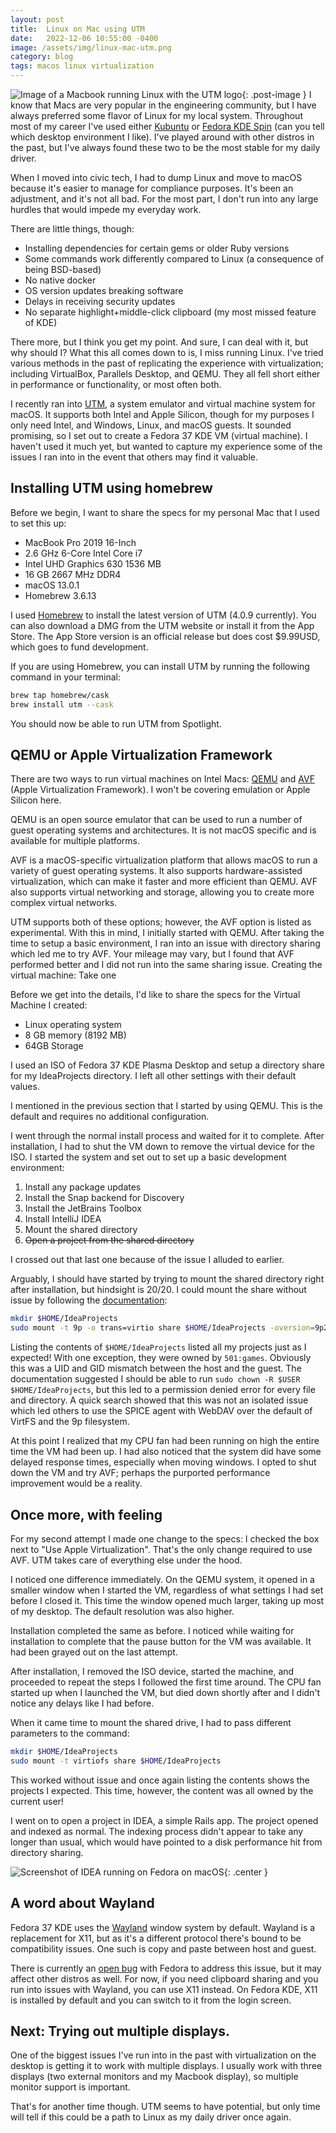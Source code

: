 ```yaml
---
layout: post
title:  Linux on Mac using UTM
date:   2022-12-06 10:55:00 -0400
image: /assets/img/linux-mac-utm.png
category: blog
tags: macos linux virtualization
---
```

![Image of a Macbook running Linux with the UTM logo][title-image]{: .post-image }
I know that Macs are very popular in the engineering community, but I have
always preferred some flavor of Linux for my local system. Throughout most of my
career I've used either [Kubuntu][kubuntu] or [Fedora KDE Spin][fedora-kde]
(can you tell which desktop environment I like). I've played around with other
distros in the past, but I've always found these two to be the most stable for
my daily driver.

When I moved into civic tech, I had to dump Linux and move to macOS because it's
easier to manage for compliance purposes. It's been an adjustment, and it's not
all bad. For the most part, I don't run into any large hurdles that would impede
my everyday work.

There are little things, though:

* Installing dependencies for certain gems or older Ruby versions
* Some commands work differently compared to Linux (a consequence of being
  BSD-based)
* No native docker
* OS version updates breaking software
* Delays in receiving security updates
* No separate highlight+middle-click clipboard (my most missed feature of KDE)

There more, but I think you get my point. And sure, I can deal with it, but why
should I? What this all comes down to is, I miss running Linux. I've tried
various methods in the past of replicating the experience with virtualization;
including VirtualBox, Parallels Desktop, and QEMU. They all fell short either in
performance or functionality, or most often both.

I recently ran into [UTM][utm], a system emulator and virtual machine system for
macOS. It supports both Intel and Apple Silicon, though for my purposes I only
need Intel, and Windows, Linux, and macOS guests. It sounded promising, so I set
out to create a Fedora 37 KDE VM (virtual machine). I haven't used it much yet,
but wanted to capture my experience some of the issues I ran into in the event
that others may find it valuable.

## Installing UTM using homebrew

Before we begin, I want to share the specs for my personal Mac that I used to
set this up:

* MacBook Pro 2019 16-Inch
* 2.6 GHz 6-Core Intel Core i7
* Intel UHD Graphics 630 1536 MB
* 16 GB 2667 MHz DDR4
* macOS 13.0.1
* Homebrew 3.6.13

I used [Homebrew][homebrew] to install the latest version of UTM (4.0.9
currently). You can also download a DMG from the UTM website or install it from
the App Store. The App Store version is an official release but does cost
$9.99USD, which goes to fund development.

If you are using Homebrew, you can install UTM by running the following command
in your terminal:

```bash
brew tap homebrew/cask
brew install utm --cask
```

You should now be able to run UTM from Spotlight.

## QEMU or Apple Virtualization Framework

There are two ways to run virtual machines on Intel Macs: [QEMU][qemu] and
[AVF][avf] (Apple Virtualization Framework). I won't be covering emulation or
Apple Silicon here.

QEMU is an open source emulator that can be used to run a number of guest
operating systems and architectures. It is not macOS specific and is available
for multiple platforms.

AVF is a macOS-specific virtualization platform that allows macOS to run a
variety of guest operating systems. It also supports hardware-assisted
virtualization, which can make it faster and more efficient than QEMU. AVF also
supports virtual networking and storage, allowing you to create more complex
virtual networks.

UTM supports both of these options; however, the AVF option is listed as
experimental. With this in mind, I initially started with QEMU. After taking the
time to setup a basic environment, I ran into an issue with directory sharing
which led me to try AVF. Your mileage may vary, but I found that AVF performed
better and I did not run into the same sharing issue.
Creating the virtual machine: Take one

Before we get into the details, I'd like to share the specs for the Virtual
Machine I created:

* Linux operating system
* 8 GB memory (8192 MB)
* 64GB Storage

I used an ISO of Fedora 37 KDE Plasma Desktop and setup a directory share for my
IdeaProjects directory. I left all other settings with their default values.

I mentioned in the previous section that I started by using QEMU. This is the
default and requires no additional configuration.

I went through the normal install process and waited for it to complete. After
installation, I had to shut the VM down to remove the virtual device for the
ISO. I started the system and set out to set up a basic development environment:

1. Install any package updates
1. Install the Snap backend for Discovery
1. Install the JetBrains Toolbox
1. Install IntelliJ IDEA
1. Mount the shared directory
1. ~~Open a project from the shared directory~~

I crossed out that last one because of the issue I alluded to earlier.

Arguably, I should have started by trying to mount the shared directory right
after installation, but hindsight is 20/20. I could mount the share without
issue by following the [documentation][mount-docs]:

```bash
mkdir $HOME/IdeaProjects
sudo mount -t 9p -o trans=virtio share $HOME/IdeaProjects -oversion=9p2000.L
```

Listing the contents of `$HOME/IdeaProjects` listed all my projects just as I
expected! With one exception, they were owned by `501:games`. Obviously this was
a UID and GID mismatch between the host and the guest. The documentation
suggested I should be able to run `sudo chown -R $USER $HOME/IdeaProjects`, but
this led to a permission denied error for every file and directory. A quick
search showed that this was not an isolated issue which led others to use the
SPICE agent with WebDAV over the default of VirtFS and the 9p filesystem.

At this point I realized that my CPU fan had been running on high the entire
time the VM had been up. I had also noticed that the system did have some
delayed response times, especially when moving windows. I opted to shut down the
VM and try AVF; perhaps the purported performance improvement would be a
reality.

## Once more, with feeling

For my second attempt I made one change to the specs: I checked the box next
to "Use Apple Virtualization". That's the only change required to use AVF. UTM
takes care of everything else under the hood.

I noticed one difference immediately. On the QEMU system, it opened in a smaller
window when I started the VM, regardless of what settings I had set before I
closed it. This time the window opened much larger, taking up most of my
desktop. The default resolution was also higher.

Installation completed the same as before. I noticed while waiting for
installation to complete that the pause button for the VM was available. It had
been grayed out on the last attempt.

After installation, I removed the ISO device, started the machine, and proceeded
to repeat the steps I followed the first time around. The CPU fan started up
when I launched the VM, but died down shortly after and I didn't notice any
delays like I had before.

When it came time to mount the shared drive, I had to pass different parameters
to the command:

```bash
mkdir $HOME/IdeaProjects
sudo mount -t virtiofs share $HOME/IdeaProjects
```

This worked without issue and once again listing the contents shows the projects
I expected. This time, however, the content was all owned by the current user!

I went on to open a project in IDEA, a simple Rails app. The project opened and
indexed as normal. The indexing process didn't appear to take any longer than
usual, which would have pointed to a disk performance hit from directory
sharing.

![Screenshot of IDEA running on Fedora on macOS][idea-screenshot]{: .center }

## A word about Wayland

Fedora 37 KDE uses the [Wayland][wayland] window system by default. Wayland is a
replacement for X11, but as it's a different protocol there's bound to be
compatibility issues. One such is copy and paste between host and guest.

There is currently an [open bug][wayland-bug] with Fedora to address this issue,
but it may affect other distros as well. For now, if you need clipboard sharing
and you run into issues with Wayland, you can use X11 instead. On Fedora KDE,
X11 is installed by default and you can switch to it from the login screen.

## Next: Trying out multiple displays.

One of the biggest issues I've run into in the past with virtualization on the
desktop is getting it to work with multiple displays. I usually work with three
displays (two external monitors and my Macbook display), so multiple monitor
support is important.

That's for another time though. UTM seems to have potential, but only time will
tell if this could be a path to Linux as my daily driver once again.

[title-image]: /assets/img/linux-mac-utm.png
[idea-screenshot]: /assets/img/utm-vm-with-idea.png
[kubuntu]: https://kubuntu.org/
[fedora-kde]: https://spins.fedoraproject.org/kde/
[utm]: https://mac.getutm.app/
[homebrew]: https://brew.sh/
[qemu]: https://www.qemu.org/
[avf]: https://developer.apple.com/documentation/virtualization
[mount-docs]: https://docs.getutm.app/guest-support/linux/
[wayland]: https://wayland.freedesktop.org/
[wayland-bug]: https://bugzilla.redhat.com/show_bug.cgi?id=2016563
